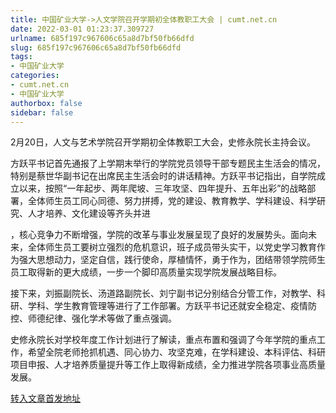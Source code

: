 ```yaml
---
title: 中国矿业大学->人文学院召开学期初全体教职工大会 | cumt.net.cn
date: 2022-03-01 01:23:37.309727
urlname: 685f197c967606c65a8d7bf50fb66dfd
slug: 685f197c967606c65a8d7bf50fb66dfd
tags: 
- 中国矿业大学
categories:
- cumt.net.cn
- 中国矿业大学
authorbox: false
sidebar: false
---
```

2月20日，人文与艺术学院召开学期初全体教职工大会，史修永院长主持会议。  

方跃平书记首先通报了上学期末举行的学院党员领导干部专题民主生活会的情况，特别是蔡世华副书记在出席民主生活会时的讲话精神。方跃平书记指出，自学院成立以来，按照“一年起步、两年爬坡、三年攻坚、四年提升、五年出彩”的战略部署，全体师生员工同心同德、努力拼搏，党的建设、教育教学、学科建设、科学研究、人才培养、文化建设等齐头并进
<!--more-->
，核心竞争力不断增强，学院的改革与事业发展呈现了良好的发展势头。面向未来，全体师生员工要树立强烈的危机意识，班子成员带头实干，以党史学习教育作为强大思想动力，坚定自信，践行使命，厚植情怀，勇于作为，团结带领学院师生员工取得新的更大成绩，一步一个脚印高质量实现学院发展战略目标。

接下来，刘振副院长、汤道路副院长、刘宁副书记分别结合分管工作，对教学、科研、学科、学生教育管理等进行了工作部署。方跃平书记还就安全稳定、疫情防控、师德纪律、强化学术等做了重点强调。

史修永院长对学校年度工作计划进行了解读，重点布置和强调了今年学院的重点工作，希望全院老师抢抓机遇、同心协力、攻坚克难，在学科建设、本科评估、科研项目申报、人才培养质量提升等工作上取得新成绩，全力推进学院各项事业高质量发展。



[转入文章首发地址](http://xwzx.cumt.edu.cn/6b/08/c523a617224/page.htm)